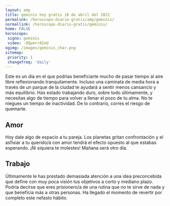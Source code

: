 ```yaml
---
layout: amp
title: geminis hoy gratis 18 de abril del 2022 
permalink: /horoscopo-diario-gratis/amp/geminis/
normallink: /horoscopo-diario-gratis/geminis/
home: FALSE
horoscopo:
 signo: geminis
 video: -DQpmrrAIeU
ogimg: /images/geminis_char.png
sitemap:
 priority: 1
 changefreq: 'daily'
---
```



Este es un día en el que podrías beneficiarte mucho de pasar tiempo al aire libre reflexionando tranquilamente. Incluso una caminata de media hora a través de un parque de la ciudad te ayudará a sentir menos cansancio y más equilibrio. Has estado trabajando duro, sobre todo últimamente, y necesitas algo de tiempo para volver a llenar el pozo de tu alma. No te niegues un tiempo de inactividad. De lo contrario, corres el riesgo de quemarte.

## Amor

Hoy dale algo de espacio a tu pareja. Los planetas gritan confrontación y el asfixiar a tu querido/a con amor tendrá el efecto opuesto al que estabas esperando. ¡Ni siquiera te molestes! Mañana será otro día.

## Trabajo

Últimamente le has prestado demasiada atención a una idea preconcebida que define con muy poca visión tus objetivos a corto y mediano plazo. Podría decirse que eres prisionero/a de una rutina que no te sirve de nada y que beneficia más a otras personas. Ha llegado el momento de revertir por completo este nefasto hábito.
